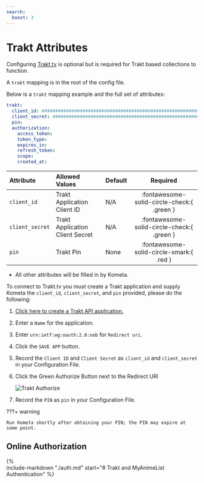 ```yaml
---
search:
  boost: 3
---
```

# Trakt Attributes

Configuring [Trakt.tv](https://trakt.tv/) is optional but is required for Trakt based collections to function. 

A `trakt` mapping is in the root of the config file.

Below is a `trakt` mapping example and the full set of attributes:
```yaml
trakt:
  client_id: ################################################################
  client_secret: ################################################################
  pin:
  authorization:
    access_token:
    token_type:
    expires_in:
    refresh_token:
    scope:
    created_at:
```

| Attribute       | Allowed Values                  | Default |                  Required                  |
|:----------------|:--------------------------------|:--------|:------------------------------------------:|
| `client_id`     | Trakt Application Client ID     | N/A     | :fontawesome-solid-circle-check:{ .green } |
| `client_secret` | Trakt Application Client Secret | N/A     | :fontawesome-solid-circle-check:{ .green } |
| `pin`           | Trakt Pin                       | None    |  :fontawesome-solid-circle-xmark:{ .red }  |

* All other attributes will be filled in by Kometa. 

To connect to Trakt.tv you must create a Trakt application and supply Kometa the `client_id`,
`client_secret`, and `pin` provided, please do the following:

1.  [Click here to create a Trakt API application.](https://trakt.tv/oauth/applications/new)
2.  Enter a `Name` for the application.
3.  Enter `urn:ietf:wg:oauth:2.0:oob` for `Redirect uri`.
4.  Click the `SAVE APP` button.
5.  Record the `Client ID` and `Client Secret` as `client_id` and `client_secret` in your Configuration File.
6.  Click the Green Authorize Button next to the Redirect URI

    ![Trakt Authorize](images/trakt.png)

7.  Record the `PIN` as `pin` in your Configuration File.

???+ warning

    Run Kometa shortly after obtaining your PIN; the PIN may expire at some point.

## Online Authorization

{%    
  include-markdown "./auth.md"
  start="# Trakt and MyAnimeList Authentication"
%}